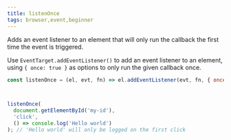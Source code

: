```yaml
---
title: listenOnce
tags: browser,event,beginner
---
```


Adds an event listener to an element that will only run the callback the first time the event is triggered.

Use `EventTarget.addEventListener()` to add an event listener to an element, using `{ once: true }` as options to only run the given callback once.

```js
const listenOnce = (el, evt, fn) => el.addEventListener(evt, fn, { once: true });
```

```js


listenOnce(
  document.getElementById('my-id'),
  'click',
  () => console.log('Hello world')
); // 'Hello world' will only be logged on the first click
```
